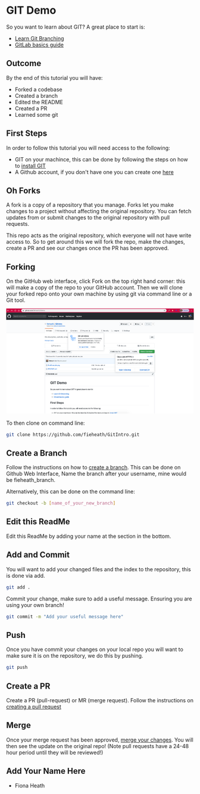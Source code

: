 # GIT Demo

So you want to learn about GIT? A great place to start is:
* [Learn Git Branching](https://learngitbranching.js.org/)
* [GitLab basics guide](https://docs.gitlab.com/ee/gitlab-basics/README.html)

## Outcome
By the end of this tutorial you will have:
* Forked a codebase
* Created a branch
* Edited the README
* Created a PR
* Learned some git


## First Steps
In order to follow this tutorial you will need access to the following:
* GIT on your machince, this can be done by following the steps on how to [install GIT](https://git-scm.com/book/en/v2/Getting-Started-Installing-Git) 
* A Github account, if you don't have one you can create one [here](https://github.com/join)

## Oh Forks
A fork is a copy of a repository that you manage. Forks let you make changes to a project without affecting the original repository. You can fetch updates from or submit changes to the original repository with pull requests.

This repo acts as the original repository, which everyone will not have write access to. So to get around this we will fork the repo, make the changes, create a PR and see our changes once the PR has been approved.

## Forking 
On the GitHub web interface, click Fork on the top right hand corner: this will make a copy of the repo to your GitHub account. Then we will clone your forked repo onto your own machine by using git via command line or a Git tool.

![Fork](https://github.com/ladiesofcode/GitIntro/blob/master/ForkExample.png)

To then clone on command line:

```bash
git clone https://github.com/fieheath/GitIntro.git
```

## Create a Branch

Follow the instructions on how to [create a branch](https://help.github.com/en/github/collaborating-with-issues-and-pull-requests/creating-and-deleting-branches-within-your-repository). This can be done on Github Web Interface, Name the branch after your username, mine would be fieheath_branch.

Alternatively, this can be done on the command line:

```bash
git checkout -b [name_of_your_new_branch]
```

## Edit this ReadMe
Edit this ReadMe by adding your name at the section in the bottom. 

## Add and Commit
You will want to add your changed files and the index to the repository, this is done via add.

```bash
git add .
```

Commit your change, make sure to add a useful message. Ensuring you are using your own branch!

```bash
git commit -m "Add your useful message here"
```

## Push

Once you have commit your changes on your local repo you will want to make sure it is on the repository, we do this by pushing.

```bash
git push
```

## Create a PR

Create a PR (pull-request) or MR (merge request). Follow the instructions on [creating a pull request](https://help.github.com/en/github/collaborating-with-issues-and-pull-requests/creating-a-pull-request)

## Merge

Once your merge request has been approved, [merge your changes](https://help.github.com/en/github/collaborating-with-issues-and-pull-requests/merging-a-pull-request). You will then see the update on the original repo! (Note pull requests have a 24-48 hour period until they will be reviewed!)

## Add Your Name Here
* Fiona Heath

